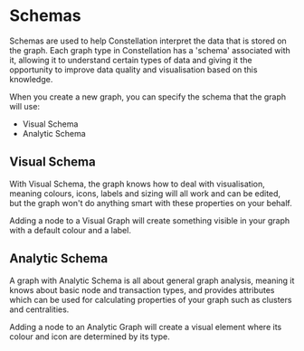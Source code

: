 # Schemas

Schemas are used to help Constellation interpret the data that is stored on the graph. Each
graph type in Constellation has a 'schema' associated with it, allowing it to understand
certain types of data and giving it the opportunity to improve data quality and visualisation
based on this knowledge. 

When you create a new graph, you can specify the schema that the graph will use:  
-   Visual Schema  
-   Analytic Schema  

## Visual Schema
With Visual Schema, the graph knows how to deal with visualisation, meaning colours, icons,
labels and sizing will all work and can be edited, but the graph won't do anything
smart with these properties on your behalf. 

Adding a node to a Visual Graph will create something visible in your graph with a default colour and a label.

## Analytic Schema
A graph with Analytic Schema is all about general graph analysis, meaning it knows about
basic node and transaction types, and provides attributes which can be used for
calculating properties of your graph such as clusters and centralities. 

Adding a node to an Analytic Graph will create a visual element where its colour and icon
are determined by its type.